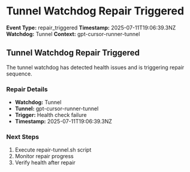 # Tunnel Watchdog Repair Triggered

**Event Type:** repair_triggered
**Timestamp:** 2025-07-11T19:06:39.3NZ
**Watchdog:** Tunnel
**Context:** gpt-cursor-runner-tunnel


## Tunnel Watchdog Repair Triggered

The tunnel watchdog has detected health issues and is triggering repair sequence.

### Repair Details
- **Watchdog:** Tunnel
- **Tunnel:** gpt-cursor-runner-tunnel
- **Trigger:** Health check failure
- **Timestamp:** 2025-07-11T19:06:39.3NZ

### Next Steps
1. Execute repair-tunnel.sh script
2. Monitor repair progress
3. Verify health after repair


